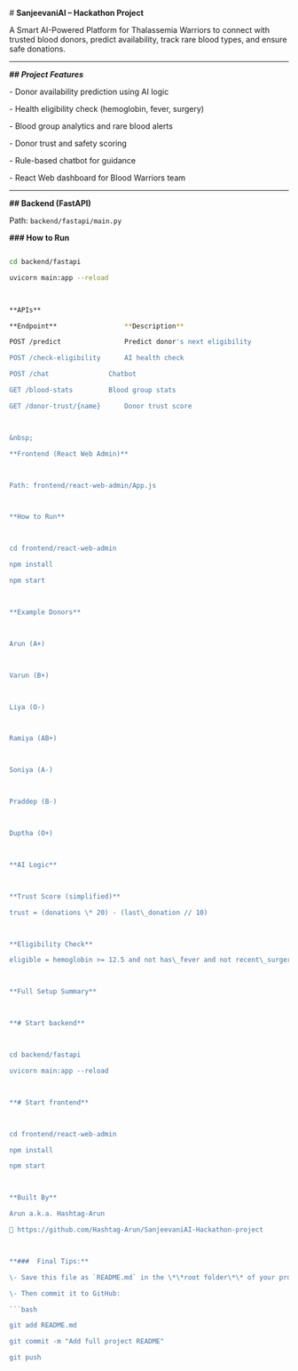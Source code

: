 \# **SanjeevaniAI – Hackathon Project**



A Smart AI-Powered Platform for Thalassemia Warriors to connect with trusted blood donors, predict availability, track rare blood types, and ensure safe donations.



---



**## *Project Features***



\- Donor availability prediction using AI logic

\- Health eligibility check (hemoglobin, fever, surgery)

\- Blood group analytics and rare blood alerts

\- Donor trust and safety scoring

\- Rule-based chatbot for guidance

\- React Web dashboard for Blood Warriors team



---



**##  Backend (FastAPI)**



Path: `backend/fastapi/main.py`



**### How to Run**

```bash

cd backend/fastapi

uvicorn main:app --reload

 

**APIs**

**Endpoint**	             **Description**

POST /predict	             Predict donor's next eligibility

POST /check-eligibility	     AI health check

POST /chat	             Chatbot

GET /blood-stats	     Blood group stats

GET /donor-trust/{name}	     Donor trust score



&nbsp;

**Frontend (React Web Admin)**



Path: frontend/react-web-admin/App.js



**How to Run**



cd frontend/react-web-admin

npm install

npm start



**Example Donors**



Arun (A+)



Varun (B+)



Liya (O-)



Ramiya (AB+)



Soniya (A-)



Praddep (B-)



Duptha (O+)



**AI Logic**



**Trust Score (simplified)**

trust = (donations \* 20) - (last\_donation // 10)



**Eligibility Check**

eligible = hemoglobin >= 12.5 and not has\_fever and not recent\_surgery



**Full Setup Summary**



**# Start backend**



cd backend/fastapi

uvicorn main:app --reload



**# Start frontend**



cd frontend/react-web-admin

npm install

npm start



**Built By**

Arun a.k.a. Hashtag-Arun

🔗 https://github.com/Hashtag-Arun/SanjeevaniAI-Hackathon-project



**###  Final Tips:**

\- Save this file as `README.md` in the \*\*root folder\*\* of your project

\- Then commit it to GitHub:

```bash

git add README.md

git commit -m "Add full project README"

git push

